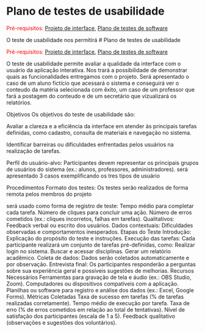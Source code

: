 # Plano de testes de usabilidade

<span style="color:red">Pré-requisitos: <a href="04-Projeto-interface.md"> Projeto de interface</a></span>, <a href="07-Plano-testes-software.md"> Plano de testes de software</a>

O teste de usabilidade nos permitirá # Plano de testes de usabilidade

<span style="color:red">Pré-requisitos: <a href="04-Projeto-interface.md"> Projeto de interface</a></span>, <a href="07-Plano-testes-software.md"> Plano de testes de software</a>

O teste de usabilidade permite avaliar a qualidade da interface com o usuário da aplicação interativa. Nos trará a possibilidade de demonstrar quais as funcionalidades entregamos com o projeto. Será apresentado o caso de um aluno fictício que acessará o sistema e conseguirá ver o conteudo da matéria selecionada com êxito, um caso de um professor que fará a postagem do conteudo e de um secretário que vizualizará os relatórios.

Objetivos
Os objetivos do teste de usabilidade são:

Avaliar a clareza e a eficiência da interface em atender às principais tarefas definidas, como cadastro, consulta de materiais e navegação no sistema.

Identificar barreiras ou dificuldades enfrentadas pelos usuários na realização de tarefas.

Perfil do usuário-alvo: Participantes devem representar os principais grupos de usuários do sistema (ex.: alunos, professores, administradores).
será apresentado 3 casos exemplificando os tres tipos de usuário

Procedimentos
Formato dos testes: Os testes serão realizados de forma  remota pelos membros do projeto

será usado como forma de registro de teste:
Tempo médio para completar cada tarefa.
Número de cliques para concluir uma ação.
Número de erros cometidos (ex.: cliques incorretos, falhas em tarefas).
Qualitativos:
Feedback verbal ou escrito dos usuários.
Dados contextuais: Dificuldades observadas e comportamentos inesperados.
Etapas do Teste
Introdução: Explicação do propósito do teste e instruções.
Execução das tarefas: Cada participante realizará um conjunto de tarefas pré-definidas, como:
Realizar login no sistema.
Buscar e acessar disciplinas.
Gerar um relatório acadêmico.
Coleta de dados: Dados serão coletados automaticamente e por observação.
Entrevista final: Os participantes responderão a perguntas sobre sua experiência geral e possíveis sugestões de melhorias.
Recursos Necessários
Ferramentas para gravação de tela e áudio (ex.: OBS Studio, Zoom).
Computadores ou dispositivos compatíveis com a aplicação.
Planilhas ou software para registro e análise dos dados (ex.: Excel, Google Forms).
Métricas Coletadas
Taxa de sucesso em tarefas (% de tarefas realizadas corretamente).
Tempo médio de execução por tarefa.
Taxa de erro (% de erros cometidos em relação ao total de tentativas).
Nível de satisfação dos participantes (escala de 1 a 5).
Feedback qualitativo (observações e sugestões dos voluntários).

